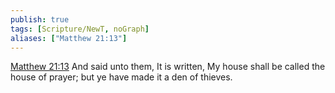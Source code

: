```yaml
---
publish: true
tags: [Scripture/NewT, noGraph]
aliases: ["Matthew 21:13"]
---
```

[Matthew 21:13](https://churchofjesuschrist.org/study/scriptures/nt/matt/21?lang=eng&id=p13#p13) And said unto them, It is written, My house shall be called the house of prayer; but ye have made it a den of thieves.
